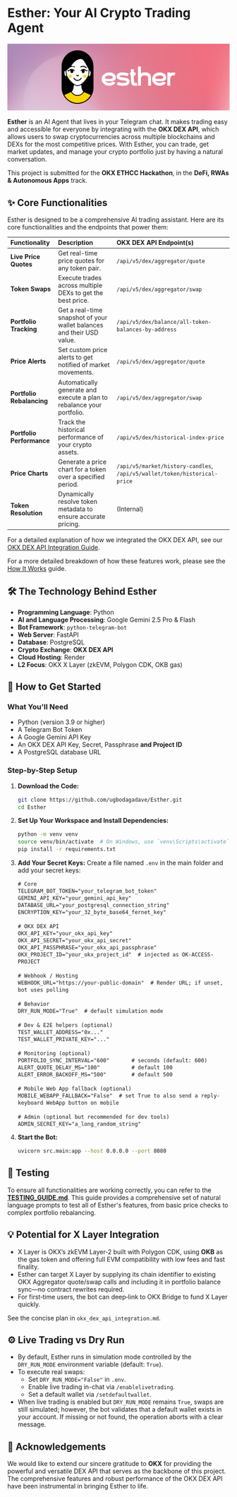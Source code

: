 # Esther: Your AI Crypto Trading Agent

<div align="center">
  <img src="esther-banner.png" alt="Esther AI Trading Agent Banner">
</div>

**Esther** is an AI Agent that lives in your Telegram chat. It makes trading easy and accessible for everyone by integrating with the **OKX DEX API**, which allows users to swap cryptocurrencies across multiple blockchains and DEXs for the most competitive prices. With Esther, you can trade, get market updates, and manage your crypto portfolio just by having a natural conversation.

This project is submitted for the **OKX ETHCC Hackathon**, in the **DeFi, RWAs & Autonomous Apps** track.

## ✨ Core Functionalities

Esther is designed to be a comprehensive AI trading assistant. Here are its core functionalities and the endpoints that power them:

| Functionality | Description | OKX DEX API Endpoint(s) |
| :--- | :--- | :--- |
| **Live Price Quotes** | Get real-time price quotes for any token pair. | `/api/v5/dex/aggregator/quote` |
| **Token Swaps** | Execute trades across multiple DEXs to get the best price. | `/api/v5/dex/aggregator/swap` |
| **Portfolio Tracking** | Get a real-time snapshot of your wallet balances and their USD value. | `/api/v5/dex/balance/all-token-balances-by-address` |
| **Price Alerts** | Set custom price alerts to get notified of market movements. | `/api/v5/dex/aggregator/quote` |
| **Portfolio Rebalancing**| Automatically generate and execute a plan to rebalance your portfolio. | `/api/v5/dex/aggregator/swap` |
| **Portfolio Performance**| Track the historical performance of your crypto assets. | `/api/v5/dex/historical-index-price` |
| **Price Charts**| Generate a price chart for a token over a specified period. | `/api/v5/market/history-candles`, `/api/v5/wallet/token/historical-price` |
| **Token Resolution**| Dynamically resolve token metadata to ensure accurate pricing. | (Internal) |

For a detailed explanation of how we integrated the OKX DEX API, see our [OKX DEX API Integration Guide](./okx_dex_api_integration.md).

For a more detailed breakdown of how these features work, please see the [How It Works](./how-it-works.md) guide.

## 🛠️ The Technology Behind Esther

-   **Programming Language**: Python
-   **AI and Language Processing**: Google Gemini 2.5 Pro & Flash
-   **Bot Framework**: `python-telegram-bot`
-   **Web Server**: FastAPI
-   **Database**: PostgreSQL
-   **Crypto Exchange**: **OKX DEX API**
-   **Cloud Hosting**: Render
-   **L2 Focus**: OKX X Layer (zkEVM, Polygon CDK, OKB gas)

## 🚀 How to Get Started

### What You'll Need

-   Python (version 3.9 or higher)
-   A Telegram Bot Token
-   A Google Gemini API Key
-   An OKX DEX API Key, Secret, Passphrase **and Project ID**
-   A PostgreSQL database URL

### Step-by-Step Setup

1.  **Download the Code:**
    ```bash
    git clone https://github.com/ugbodagadave/Esther.git
    cd Esther
    ```

2.  **Set Up Your Workspace and Install Dependencies:**
    ```bash
    python -m venv venv
    source venv/bin/activate  # On Windows, use `venv\Scripts\activate`
    pip install -r requirements.txt
    ```

3.  **Add Your Secret Keys:**
    Create a file named `.env` in the main folder and add your secret keys:
    ```dotenv
    # Core
    TELEGRAM_BOT_TOKEN="your_telegram_bot_token"
    GEMINI_API_KEY="your_gemini_api_key"
    DATABASE_URL="your_postgresql_connection_string"
    ENCRYPTION_KEY="your_32_byte_base64_fernet_key"

    # OKX DEX API
    OKX_API_KEY="your_okx_api_key"
    OKX_API_SECRET="your_okx_api_secret"
    OKX_API_PASSPHRASE="your_okx_api_passphrase"
    OKX_PROJECT_ID="your_okx_project_id"  # injected as OK-ACCESS-PROJECT

    # Webhook / Hosting
    WEBHOOK_URL="https://your-public-domain"  # Render URL; if unset, bot uses polling

    # Behavior
    DRY_RUN_MODE="True"  # default simulation mode

    # Dev & E2E helpers (optional)
    TEST_WALLET_ADDRESS="0x..."
    TEST_WALLET_PRIVATE_KEY="..."

    # Monitoring (optional)
    PORTFOLIO_SYNC_INTERVAL="600"       # seconds (default: 600)
    ALERT_QUOTE_DELAY_MS="100"          # default 100
    ALERT_ERROR_BACKOFF_MS="500"        # default 500

    # Mobile Web App fallback (optional)
    MOBILE_WEBAPP_FALLBACK="False"  # set True to also send a reply-keyboard WebApp button on mobile

    # Admin (optional but recommended for dev tools)
    ADMIN_SECRET_KEY="a_long_random_string"
    ```

4.  **Start the Bot:**
    ```bash
    uvicorn src.main:app --host 0.0.0.0 --port 8080
    ```

## 🧪 Testing

To ensure all functionalities are working correctly, you can refer to the [**TESTING_GUIDE.md**](./TESTING_GUIDE.md). This guide provides a comprehensive set of natural language prompts to test all of Esther's features, from basic price checks to complex portfolio rebalancing.

## 💡 Potential for X Layer Integration

- X Layer is OKX’s zkEVM Layer‑2 built with Polygon CDK, using **OKB** as the gas token and offering full EVM compatibility with low fees and fast finality.
- Esther can target X Layer by supplying its chain identifier to existing OKX Aggregator quote/swap calls and including it in portfolio balance sync—no contract rewrites required.
- For first‑time users, the bot can deep‑link to OKX Bridge to fund X Layer quickly.

See the concise plan in `okx_dex_api_integration.md`.

## ⚙️ Live Trading vs Dry Run

- By default, Esther runs in simulation mode controlled by the `DRY_RUN_MODE` environment variable (default: `True`).
- To execute real swaps:
  - Set `DRY_RUN_MODE="False"` in `.env`.
  - Enable live trading in-chat via `/enablelivetrading`.
  - Set a default wallet via `/setdefaultwallet`.
- When live trading is enabled but `DRY_RUN_MODE` remains `True`, swaps are still simulated; however, the bot validates that a default wallet exists in your account. If missing or not found, the operation aborts with a clear message.

## 🙏 Acknowledgements

We would like to extend our sincere gratitude to **OKX** for providing the powerful and versatile DEX API that serves as the backbone of this project. The comprehensive features and robust performance of the OKX DEX API have been instrumental in bringing Esther to life.
